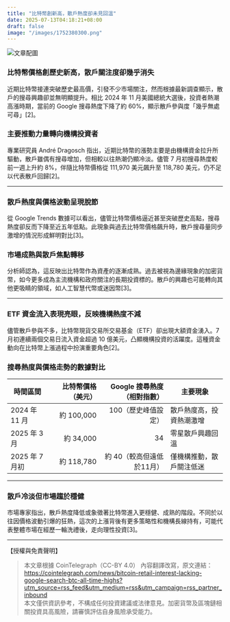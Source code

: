 ```yaml
---
title: "比特幣創新高，散戶熱度卻未見回溫"
date: 2025-07-13T04:18:21+08:00
draft: false
image: "/images/1752380300.png"
---
```


![文章配圖](/images/1752380300.png)

### 比特幣價格創歷史新高，散戶關注度卻幾乎消失  
近期比特幣接連突破歷史最高價，引發不少市場關注，然而根據最新調查顯示，散戶的搜尋興趣卻並無明顯提升。相比 2024 年 11 月美國總統大選後，投資者熱潮高漲時期，當前的 Google 搜尋熱度下降了約 60%，顯示散戶參與度「幾乎無處可尋」[2]。

### 主要推動力量轉向機構投資者  
專業研究員 André Dragosch 指出，近期比特幣的漲勢主要是由機構資金拉升所驅動，散戶雖偶有搜尋增加，但相較以往熱潮仍顯冷淡。儘管 7 月初搜尋熱度較前一週上升約 8%，伴隨比特幣價格從 111,970 美元飆升至 118,780 美元，仍不足以代表散戶回歸[2]。

---

### 散戶熱度與價格波動呈現脫節  
從 Google Trends 數據可以看出，儘管比特幣價格逼近甚至突破歷史高點，搜尋熱度卻反而下降至近五年低點。此現象與過去比特幣價格飆升時，散戶搜尋量同步激增的情況形成鮮明對比[3]。

### 市場成熟與散戶焦點轉移  
分析師認為，這反映出比特幣作為資產的逐漸成熟。過去被視為邊緣現象的加密貨幣，如今更多成為主流機構和政府關注的長期投資標的。散戶的興趣也可能轉向其他更吸睛的領域，如人工智慧代幣或迷因幣[3]。

---

### ETF 資金流入表現亮眼，反映機構熱度不減  
儘管散戶參與不多，比特幣現貨交易所交易基金（ETF）卻出現大額資金湧入。7 月初連續兩個交易日流入資金超過 10 億美元，凸顯機構投資的活躍度。這種資金動向在比特幣上漲過程中扮演重要角色[2]。

### 搜尋熱度與價格走勢的數據對比

| 時間區間          | 比特幣價格（美元） | Google 搜尋熱度（相對指數） | 主要現象                  |
|------------------|-------------------:|----------------------------:|-------------------------|
| 2024 年 11 月    | 約 100,000        | 100（歷史峰值設定）          | 散戶熱度高，投資熱潮激增  |
| 2025 年 3 月     | 約 34,000         | 34                         | 零星散戶興趣回溫          |
| 2025 年 7 月初   | 約 118,780        | 約 40（較高但遠低於11月）    | 僅機構推動，散戶關注低迷  |

---

### 散戶冷淡但市場趨於穩健  
市場專家指出，散戶熱度降低或象徵著比特幣進入更穩健、成熟的階段。不同於以往因價格波動引爆的狂熱，這次的上漲背後有更多策略性和機構長線持有，可能代表整體市場在經歷一輪洗禮後，走向理性投資[3]。

---

【授權與免責聲明】  
> 本文章根據 CoinTelegraph（CC-BY 4.0） 內容翻譯改寫，原文連結：https://cointelegraph.com/news/bitcoin-retail-interest-lacking-google-search-btc-all-time-highs?utm_source=rss_feed&utm_medium=rss&utm_campaign=rss_partner_inbound  
> 本文僅供資訊參考，不構成任何投資建議或法律意見。加密貨幣及區塊鏈相關投資具高風險，請審慎評估自身風險承受能力。